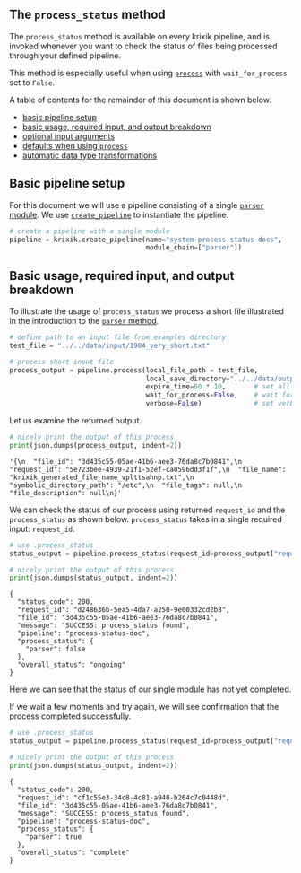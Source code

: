 ## The `process_status` method

The `process_status` method is available on every krixik pipeline, and is invoked whenever you want to check the status of files being processed through your defined pipeline.

This method is especially useful when using [`process`](system/process.md) with `wait_for_process` set to `False`.

A table of contents for the remainder of this document is shown below.

- [basic pipeline setup](#basic-pipeline-setup)
- [basic usage, required input, and output breakdown](#basic-usage-required-input-and-output-breakdown)
- [optional input arguments](#optional-input-arguments)
- [defaults when using `process`](#defaults-when-using-process)
- [automatic data type transformations](#automatic-data-type-transformations)

## Basic pipeline setup

For this document we will use a pipeline consisting of a single [`parser` module](modules/parser.md).  We use [`create_pipeline`](system/create_save_load.md) to instantiate the pipeline.


```python
# create a pipeline with a single module
pipeline = krixik.create_pipeline(name="system-process-status-docs",
                                  module_chain=["parser"])
```

## Basic usage, required input, and output breakdown

To illustrate the usage of `process_status` we process a short file illustrated in the introduction to the [`parser` method](modules/parser.md#basic-usage-and-output-breakdown).


```python
# define path to an input file from examples directory
test_file = "../../data/input/1984_very_short.txt"

# process short input file
process_output = pipeline.process(local_file_path = test_file,
                                  local_save_directory="../../data/output", # save output repo data output subdir
                                  expire_time=60 * 10,       # set all process data to expire in 10 minutes
                                  wait_for_process=False,    # wait for process to complete before regaining ide
                                  verbose=False)             # set verbosity to False
```

Let us examine the returned output.


```python
# nicely print the output of this process
print(json.dumps(process_output, indent=2))
```




    '{\n  "file_id": "3d435c55-05ae-41b6-aee3-76da8c7b0841",\n  "request_id": "5e723bee-4939-21f1-52ef-ca0596dd3f1f",\n  "file_name": "krixik_generated_file_name_vplttsahnp.txt",\n  "symbolic_directory_path": "/etc",\n  "file_tags": null,\n  "file_description": null\n}'



We can check the status of our process using returned `request_id` and the `process_status` as shown below.  `process_status` takes in a single required input: `request_id`.


```python
# use .process_status
status_output = pipeline.process_status(request_id=process_output["request_id"])

# nicely print the output of this process
print(json.dumps(status_output, indent=2))
```

    {
      "status_code": 200,
      "request_id": "d248636b-5ea5-4da7-a250-9e00332cd2b8",
      "file_id": "3d435c55-05ae-41b6-aee3-76da8c7b0841",
      "message": "SUCCESS: process_status found",
      "pipeline": "process-status-doc",
      "process_status": {
        "parser": false
      },
      "overall_status": "ongoing"
    }


Here we can see that the status of our single module has not yet completed.

If we wait a few moments and try again, we will see confirmation that the process completed successfully.


```python
# use .process_status
status_output = pipeline.process_status(request_id=process_output["request_id"])

# nicely print the output of this process
print(json.dumps(status_output, indent=2))
```

    {
      "status_code": 200,
      "request_id": "cf1c55e3-34c8-4c81-a940-b264c7c0448d",
      "file_id": "3d435c55-05ae-41b6-aee3-76da8c7b0841",
      "message": "SUCCESS: process_status found",
      "pipeline": "process-status-doc",
      "process_status": {
        "parser": true
      },
      "overall_status": "complete"
    }

